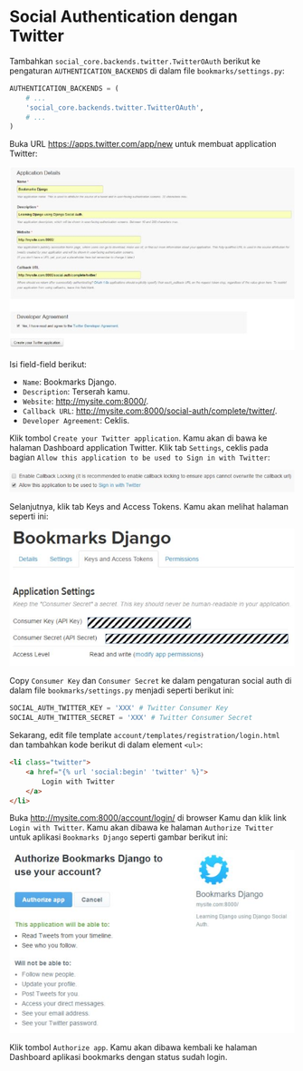 # Social Authentication dengan Twitter

Tambahkan `social_core.backends.twitter.TwitterOAuth` berikut ke pengaturan `AUTHENTICATION_BACKENDS` di dalam file `bookmarks/settings.py`:

```python
AUTHENTICATION_BACKENDS = (
    # ...
    'social_core.backends.twitter.TwitterOAuth', 
    # ...
)
```

Buka URL https://apps.twitter.com/app/new untuk membuat application Twitter:

![](../images/29.JPG)

Isi field-field berikut:

* `Name`: Bookmarks Django.
* `Description`: Terserah kamu.
* `Website`: http://mysite.com:8000/.
* `Callback URL`: http://mysite.com:8000/social-auth/complete/twitter/.
* `Developer Agreement`: Ceklis.

Klik tombol `Create your Twitter application`. Kamu akan di bawa ke halaman Dashboard application Twitter. Klik tab `Settings`, ceklis pada bagian `Allow this application to be used to Sign in with Twitter`:

![](../images/30.JPG)

Selanjutnya, klik tab Keys and Access Tokens. Kamu akan melihat halaman seperti ini:

![](../images/31.JPG)

Copy `Consumer Key` dan `Consumer Secret` ke dalam pengaturan social auth di dalam file `bookmarks/settings.py` menjadi seperti berikut ini:

```python
SOCIAL_AUTH_TWITTER_KEY = 'XXX' # Twitter Consumer Key
SOCIAL_AUTH_TWITTER_SECRET = 'XXX' # Twitter Consumer Secret
```

Sekarang, edit file template `account/templates/registration/login.html` dan tambahkan kode berikut di dalam element `<ul>`:

```html
<li class="twitter">
    <a href="{% url 'social:begin' 'twitter' %}">
        Login with Twitter
    </a>
</li>
```

Buka http://mysite.com:8000/account/login/ di browser Kamu dan klik link `Login with Twitter`. Kamu akan dibawa ke halaman `Authorize Twitter` untuk aplikasi `Bookmarks Django` seperti gambar berikut ini:

![](../images/32.JPG)

Klik tombol `Authorize app`. Kamu akan dibawa kembali ke halaman Dashboard aplikasi bookmarks dengan status sudah login.
